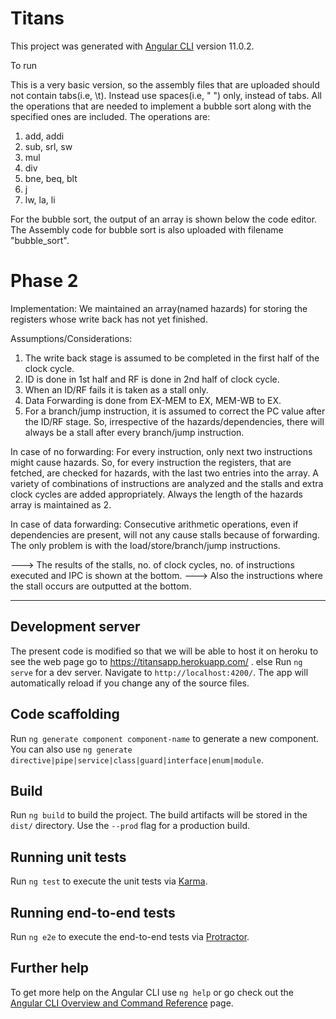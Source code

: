 # Titans

This project was generated with [Angular CLI](https://github.com/angular/angular-cli) version 11.0.2.

To run

This is a very basic version, so the assembly files that are uploaded should not contain tabs(i.e, \t). Instead use spaces(i.e, " ") only, instead of tabs.
All the operations that are needed to implement a bubble sort along with the specified ones are included. The operations are:
1. add, addi
2. sub, srl, sw
3. mul
4. div
5. bne, beq, blt
6. j
7. lw, la, li 

For the bubble sort, the output of an array is shown below the code editor.
The Assembly code for bubble sort is also uploaded with filename "bubble_sort".


# Phase 2
Implementation:
We maintained an array(named hazards) for storing the registers whose write back has not yet finished.

Assumptions/Considerations:
1. The write back stage is assumed to be completed in the first half of the clock cycle.
2. ID is done in 1st half and RF is done in 2nd half of clock cycle.
3. When an ID/RF fails it is taken as a stall only.
4. Data Forwarding is done from EX-MEM to EX, MEM-WB to EX.
5. For a branch/jump instruction, it is assumed to correct the PC value after the ID/RF stage. So, irrespective of the hazards/dependencies, there will always be a stall after every branch/jump instruction.

In case of no forwarding:
For every instruction, only next two instructions might cause hazards. So, for every instruction the registers, that are fetched, are checked for hazards, with the last two entries into the array.
A variety of combinations of instructions are analyzed and the stalls and extra clock cycles are added appropriately. 
Always the length of the hazards array is maintained as 2.

In case of data forwarding:
Consecutive arithmetic operations, even if dependencies are present, will not any cause stalls because of forwarding. The only problem is with the load/store/branch/jump instructions.

---> The results of the stalls, no. of clock cycles, no. of instructions executed and IPC is shown at the bottom.
---> Also the instructions where the stall occurs are outputted at the bottom.

---------------------------------------------------------------------------------------------------------------------------------------------
## Development server

The present code is modified so that we will be able to host it on heroku to see the web page go to https://titansapp.herokuapp.com/ . else
Run `ng serve` for a dev server. Navigate to `http://localhost:4200/`. The app will automatically reload if you change any of the source files.

## Code scaffolding

Run `ng generate component component-name` to generate a new component. You can also use `ng generate directive|pipe|service|class|guard|interface|enum|module`.

## Build

Run `ng build` to build the project. The build artifacts will be stored in the `dist/` directory. Use the `--prod` flag for a production build.

## Running unit tests

Run `ng test` to execute the unit tests via [Karma](https://karma-runner.github.io).

## Running end-to-end tests

Run `ng e2e` to execute the end-to-end tests via [Protractor](http://www.protractortest.org/).

## Further help

To get more help on the Angular CLI use `ng help` or go check out the [Angular CLI Overview and Command Reference](https://angular.io/cli) page.
